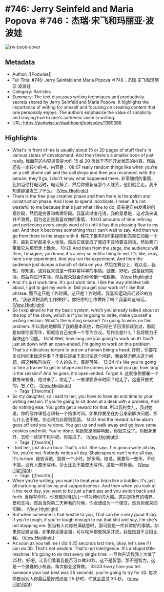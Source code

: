 # #746: Jerry Seinfeld and Maria Popova ＃746：杰瑞·宋飞和玛丽亚·波波娃

![rw-book-cover](https://readwise-assets.s3.amazonaws.com/media/uploaded_book_covers/profile_101759/card_7BM2VbP)

## Metadata
- Author: [[Podwise]]
- Full Title: #746: Jerry Seinfeld and Maria Popova ＃746：杰瑞·宋飞和玛丽亚·波波娃
- Category: #articles
- Summary: The text discusses writing techniques and productivity secrets shared by Jerry Seinfeld and Maria Popova. It highlights the importance of writing for oneself and focusing on creating content that one personally enjoys. The authors emphasize the value of simplicity and staying true to one's authentic voice in writing.
- URL: https://podwise.ai/dashboard/episodes/1369368

## Highlights
- What's in front of me is usually about 15 or 20 pages of stuff that's in various states of development. And then there's a smaller book of just really, 
  我面前的内容通常是大约 15 或 20 页处于不同开发状态的内容。然后还有一本较小的书，内容是：
  08:07
  really random things like when you're on a cell phone call and the call drops and then you reconnect with the person, they'll go, I don't know what happened there. 
  非常随机的事情，比如当你打电话时，电话掉了，然后你重新与那个人联系，他们就会走，我不知道那里发生了什么。 ([View Highlight](https://read.readwise.io/read/01j0qsb1rgmy2jg3ytg6mpx5dh))
- There is the free play creative phase and then there is the polish and construction phase. And I love to spend inordinate, I mean, it's not wasteful to me because that's just what I like to do, 
  首先是自由发挥的创意阶段，然后是完善和构建阶段。我喜欢过度花钱，我的意思是，这对我来说并不浪费，因为这正是我喜欢做的事情，
  10:03
  amounts of time refining and perfecting every single word of it until it has this pleasing flow to my ear. And then it becomes something that I can't wait to say. And then we go from there to the stage with it. 
  我花了很多时间来提炼和完善它的每一个字，直到它听起来令人愉悦。然后它就变成了我迫不及待要说的话。然后我们带着它从那里走上舞台。
  10:20
  And then from the stage, the audience will then, I imagine, you know, it's a very scientific thing to me. It's like, okay, here's my experiment. And you run the experiment. And then the audience just dumps a bunch of data on you. 
  然后在舞台上，观众会，我想，你知道，这对我来说是一件非常科学的事情。就像，好吧，这是我的实验。然后你进行实验。然后观众就会向你倾倒一堆数据。 ([View Highlight](https://read.readwise.io/read/01j0qrv0xm0z7e60d15n9wmhj6))
- And it's just work time. It's just work time. I like the way athletes talk about, I got to get my work in. Did you get your work in? I like that phrase. 
  而且这只是工作时间。这只是工作时间。我喜欢运动员们谈论的方式，“我必须把我的工作做好”。你把你的工作做好了吗？我喜欢这句话。 ([View Highlight](https://read.readwise.io/read/01j0qsbkm3bnvxsqqex0h25pcd))
- So I explained to her my basic system, which you already talked about at the top of the show, which is if you're going to write, make yourself a writing session. What's the writing session? I'm going to work on this problem. 
  所以我向她解释了我的基本系统，你已经在节目顶部谈到过，那就是如果你要写作，那就给自己安排一个写作会议。写作会是什么？我将致力于解决这个问题。
  13:14
  Well, how long are you going to work on it? Don't just sit down with an open-ended, I'm going to work on this problem. That's a ridiculous torture to put on a human being's head. 
  好吧，你要花多长时间来做这件事？不要只是坐下来讨论这个问题，我会努力解决这个问题。把这种酷刑放在一个人的头上，真是可笑。
  13:24
  It's like you're going to hire a trainer to get in shape and he comes over and you go, how long is the session? And he goes, it's open-ended. Forget it. 
  这就像你要雇一个教练来塑身，他过来了，你走了，一堂课要多长时间？他走了，这是开放式的。忘了它。 ([View Highlight](https://read.readwise.io/read/01j0qsfv1qntv268j8rtywm56w))
    - Tags: [[favorite]] 
- So my daughter, so I said to her, you have to have an end time to your writing session. If you're going to sit down at a desk with a problem, And do nothing else. You gotta get a reward for that. 
  所以我的女儿，我对她说，你的写作课程必须有一个结束时间。如果你要坐在办公桌前解决问​​题，那么什么也不做。你必须为此得到奖励。
  14:31
  And the reward is the alarm goes off and you're done. You get up and walk away and go have some cookies and milk. You're done. 
  奖励就是闹钟响起，你就完成了。你起身走开，去吃一些饼干和牛奶。你完成了。 ([View Highlight](https://read.readwise.io/read/01j0qsh1np3txye1qkz2x55fws))
    - Tags: [[favorite]] 
- I told her, just do an hour. That's a lot. She says, I'm gonna write all day. No, you're not. Nobody writes all day. Shakespeare can't write all day. It's torture. 
  我告诉她，就做一个小时。好多啊。她说，我要写一整天。不你不是。没有人整天写作。莎士比亚不能整天写作。这是一种折磨。 ([View Highlight](https://read.readwise.io/read/01j0qspndy8td9ne3jkk79ww5e))
    - Tags: [[favorite]] 
- When you're writing, you want to treat your brain like a toddler. It's just all nurturing and loving and supportiveness. And then when you look at it the next day, you want to be just a hard ass and you switch back and forth. 
  当你写作时，你想像对待幼儿一样对待你的大脑。这只是所有的培养、爱和支持。然后当你第二天再看的时候，你会想成为一个硬汉，然后你就来回切换。 ([View Highlight](https://read.readwise.io/read/01j0qxn9jn2wb97618ky1mxd92))
- But when someone is that hostile to you, That can be a very good thing. If you're tough, if you're tough enough to eat that shit and say, I'm she's not stopping me. 
  但当有人对你充满敌意时，那可能是一件非常好的事情。如果你足够坚强，如果你足够坚强，可以吃掉那些狗屎并说，我是她就不会阻止我。 ([View Highlight](https://read.readwise.io/read/01j0qy3jy55rsf76gfvc1q0g51))
- As soon as you tell me I did it 25 seconds last time, okay, let's see if I can do 30. That's not wisdom. That's not intelligence. It's a stupid little machine. It's going to do that every single time. 
  一旦你告诉我我上次做了25秒，好吧，让我们看看我是否可以做30秒。这不是智慧。那不是智力。这是一个愚蠢的小机器。每次都会这样做。
  33:33
  Every time you tell someone your last best was 25 seconds, you're going to try for 30. 
  每次你告诉别人你最后最好成绩是 25 秒时，你就会尝试 30 秒。 ([View Highlight](https://read.readwise.io/read/01j0qy50fbjy3wzy2fhvyaq415))
